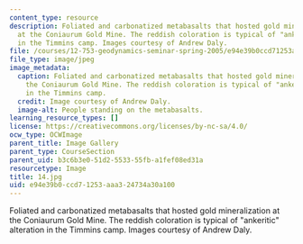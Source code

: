 ```yaml
---
content_type: resource
description: Foliated and carbonatized metabasalts that hosted gold mineralization
  at the Coniaurum Gold Mine. The reddish coloration is typical of "ankeritic" alteration
  in the Timmins camp. Images courtesy of Andrew Daly.
file: /courses/12-753-geodynamics-seminar-spring-2005/e94e39b0ccd71253aaa324734a30a100_14.jpg
file_type: image/jpeg
image_metadata:
  caption: Foliated and carbonatized metabasalts that hosted gold mineralization at
    the Coniaurum Gold Mine. The reddish coloration is typical of "ankeritic" alteration
    in the Timmins camp.
  credit: Image courtesy of Andrew Daly.
  image-alt: People standing on the metabasalts.
learning_resource_types: []
license: https://creativecommons.org/licenses/by-nc-sa/4.0/
ocw_type: OCWImage
parent_title: Image Gallery
parent_type: CourseSection
parent_uid: b3c6b3e0-51d2-5533-55fb-a1fef08ed31a
resourcetype: Image
title: 14.jpg
uid: e94e39b0-ccd7-1253-aaa3-24734a30a100
---
```

Foliated and carbonatized metabasalts that hosted gold mineralization at the Coniaurum Gold Mine. The reddish coloration is typical of "ankeritic" alteration in the Timmins camp. Images courtesy of Andrew Daly.